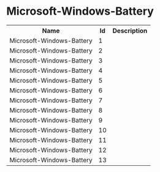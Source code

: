 # Microsoft-Windows-Battery

<table>
<colgroup><col/><col/><col/></colgroup>
<tr><th>Name</th><th>Id</th><th>Description</th></tr>
<tr><td>Microsoft-Windows-Battery</td><td>1</td><td></td></tr>
<tr><td>Microsoft-Windows-Battery</td><td>2</td><td></td></tr>
<tr><td>Microsoft-Windows-Battery</td><td>3</td><td></td></tr>
<tr><td>Microsoft-Windows-Battery</td><td>4</td><td></td></tr>
<tr><td>Microsoft-Windows-Battery</td><td>5</td><td></td></tr>
<tr><td>Microsoft-Windows-Battery</td><td>6</td><td></td></tr>
<tr><td>Microsoft-Windows-Battery</td><td>7</td><td></td></tr>
<tr><td>Microsoft-Windows-Battery</td><td>8</td><td></td></tr>
<tr><td>Microsoft-Windows-Battery</td><td>9</td><td></td></tr>
<tr><td>Microsoft-Windows-Battery</td><td>10</td><td></td></tr>
<tr><td>Microsoft-Windows-Battery</td><td>11</td><td></td></tr>
<tr><td>Microsoft-Windows-Battery</td><td>12</td><td></td></tr>
<tr><td>Microsoft-Windows-Battery</td><td>13</td><td></td></tr>
</table>
